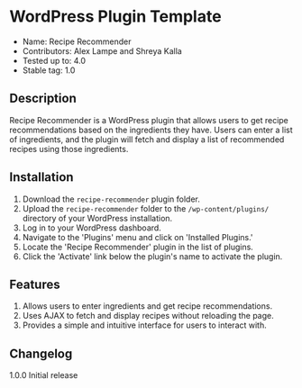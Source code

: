 # WordPress Plugin Template
* Name: Recipe Recommender
* Contributors: Alex Lampe and Shreya Kalla
* Tested up to: 4.0
* Stable tag: 1.0

## Description

Recipe Recommender is a WordPress plugin that allows users to get recipe recommendations based on the ingredients they have. Users can enter a list of ingredients, and the plugin will fetch and display a list of recommended recipes using those ingredients.

## Installation

1. Download the `recipe-recommender` plugin folder.
2. Upload the `recipe-recommender` folder to the `/wp-content/plugins/` directory of your WordPress installation.
3. Log in to your WordPress dashboard.
4. Navigate to the 'Plugins' menu and click on 'Installed Plugins.'
5. Locate the 'Recipe Recommender' plugin in the list of plugins.
6. Click the 'Activate' link below the plugin's name to activate the plugin.

## Features

1. Allows users to enter ingredients and get recipe recommendations.
2. Uses AJAX to fetch and display recipes without reloading the page.
3. Provides a simple and intuitive interface for users to interact with.

## Changelog

1.0.0
Initial release
